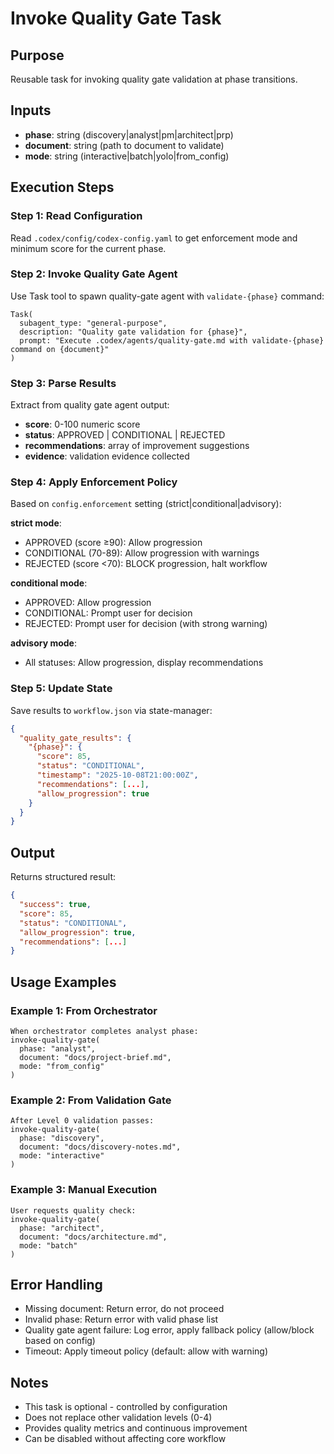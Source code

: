 <!-- Powered by CODEX™ Core -->

# Invoke Quality Gate Task

## Purpose
Reusable task for invoking quality gate validation at phase transitions.

## Inputs
- **phase**: string (discovery|analyst|pm|architect|prp)
- **document**: string (path to document to validate)
- **mode**: string (interactive|batch|yolo|from_config)

## Execution Steps

### Step 1: Read Configuration
Read `.codex/config/codex-config.yaml` to get enforcement mode and minimum score for the current phase.

### Step 2: Invoke Quality Gate Agent
Use Task tool to spawn quality-gate agent with `validate-{phase}` command:

```
Task(
  subagent_type: "general-purpose",
  description: "Quality gate validation for {phase}",
  prompt: "Execute .codex/agents/quality-gate.md with validate-{phase} command on {document}"
)
```

### Step 3: Parse Results
Extract from quality gate agent output:
- **score**: 0-100 numeric score
- **status**: APPROVED | CONDITIONAL | REJECTED
- **recommendations**: array of improvement suggestions
- **evidence**: validation evidence collected

### Step 4: Apply Enforcement Policy
Based on `config.enforcement` setting (strict|conditional|advisory):

**strict mode**:
- APPROVED (score ≥90): Allow progression
- CONDITIONAL (70-89): Allow progression with warnings
- REJECTED (score <70): BLOCK progression, halt workflow

**conditional mode**:
- APPROVED: Allow progression
- CONDITIONAL: Prompt user for decision
- REJECTED: Prompt user for decision (with strong warning)

**advisory mode**:
- All statuses: Allow progression, display recommendations

### Step 5: Update State
Save results to `workflow.json` via state-manager:

```json
{
  "quality_gate_results": {
    "{phase}": {
      "score": 85,
      "status": "CONDITIONAL",
      "timestamp": "2025-10-08T21:00:00Z",
      "recommendations": [...],
      "allow_progression": true
    }
  }
}
```

## Output
Returns structured result:
```json
{
  "success": true,
  "score": 85,
  "status": "CONDITIONAL",
  "allow_progression": true,
  "recommendations": [...]
}
```

## Usage Examples

### Example 1: From Orchestrator
```
When orchestrator completes analyst phase:
invoke-quality-gate(
  phase: "analyst",
  document: "docs/project-brief.md",
  mode: "from_config"
)
```

### Example 2: From Validation Gate
```
After Level 0 validation passes:
invoke-quality-gate(
  phase: "discovery",
  document: "docs/discovery-notes.md",
  mode: "interactive"
)
```

### Example 3: Manual Execution
```
User requests quality check:
invoke-quality-gate(
  phase: "architect",
  document: "docs/architecture.md",
  mode: "batch"
)
```

## Error Handling
- Missing document: Return error, do not proceed
- Invalid phase: Return error with valid phase list
- Quality gate agent failure: Log error, apply fallback policy (allow/block based on config)
- Timeout: Apply timeout policy (default: allow with warning)

## Notes
- This task is optional - controlled by configuration
- Does not replace other validation levels (0-4)
- Provides quality metrics and continuous improvement
- Can be disabled without affecting core workflow
